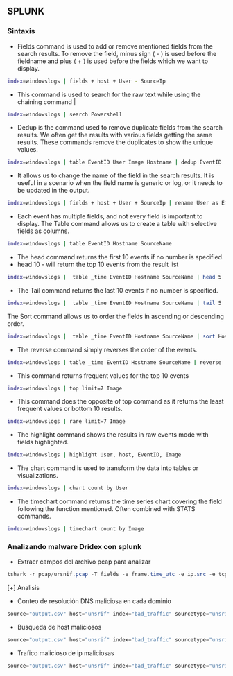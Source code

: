 ## SPLUNK

### Sintaxis

+ Fields command is used to add or remove mentioned fields from the search results. To remove the field, minus sign ( - ) is used before the fieldname and plus ( + ) is used before the fields which we want to display.

~~~bash
index=windowslogs | fields + host + User - SourceIp
~~~

+ This command is used to search for the raw text while using the chaining command |

~~~bash
index=windowslogs | search Powershell
~~~

+ Dedup is the command used to remove duplicate fields from the search results. We often get the results with various fields getting the same results. These commands remove the duplicates to show the unique values.

~~~bash
index=windowslogs | table EventID User Image Hostname | dedup EventID
~~~

+ It allows us to change the name of the field in the search results. It is useful in a scenario when the field name is generic or log, or it needs to be updated in the output.

~~~bash
index=windowslogs | fields + host + User + SourceIp | rename User as Employees
~~~

+ Each event has multiple fields, and not every field is important to display. The Table command allows us to create a table with selective fields as columns.

~~~bash
index=windowslogs | table EventID Hostname SourceName
~~~

+ The head command returns the first 10 events if no number is specified.
+ head 10 - will return the top 10 events from the result list

~~~bash
index=windowslogs |  table _time EventID Hostname SourceName | head 5
~~~

+ The Tail command returns the last 10 events if no number is specified.

~~~bash
index=windowslogs |  table _time EventID Hostname SourceName | tail 5 
~~~

The Sort command allows us to order the fields in ascending or descending order.

~~~bash
index=windowslogs |  table _time EventID Hostname SourceName | sort Hostname
~~~

+ The reverse command simply reverses the order of the events.

~~~bash
index=windowslogs | table _time EventID Hostname SourceName | reverse
~~~

+ This command returns frequent values for the top 10 events

~~~bash
index=windowslogs | top limit=7 Image
~~~

+ This command does the opposite of top command as it returns the least frequent values or bottom 10 results.

~~~bash
index=windowslogs | rare limit=7 Image
~~~

+ The highlight command shows the results in raw events mode with fields highlighted. 

~~~bash
index=windowslogs | highlight User, host, EventID, Image
~~~

+ The chart command is used to transform the data into tables or visualizations.

~~~bash
index=windowslogs | chart count by User
~~~

+ The timechart command returns the time series chart covering the field following the function mentioned. Often combined with STATS commands.

~~~bash
index=windowslogs | timechart count by Image
~~~

### Analizando malware Dridex con splunk

+ Extraer campos del archivo pcap para analizar

~~~java
tshark -r pcap/ursnif.pcap -T fields -e frame.time_utc -e ip.src -e tcp.srcport -e udp.srcport -e ip.dst -e tcp.dstport -e udp.dstport -e tcp.len -e dns.id -e dns.flags -e dns.qry.name -e frame.protocols -e http.request.method -e http.user_agent -e http.request.full_uri -e http.host -E header=y -E separator=/t > output.csv
~~~

[+] Analisis

+ Conteo de resolución DNS maliciosa en cada dominio
~~~java
source="output.csv" host="unsrif" index="bad_traffic" sourcetype="unsrif_mlw" dns_qry_name=* | search dns_qry_name IN ("jandneneet.com", "ceugaylordwinifred.com", "nlourdesprice.com", "sbrian025ao.com", "btyr34brian.com", "mccannmia.com") | table dns_qry_name | chart count by dns_qry_name
~~~

+ Busqueda de host maliciosos
~~~java
source="output.csv" host="unsrif" index="bad_traffic" sourcetype="unsrif_mlw" http_request_method=GET | table ip_src ip_dst http_host http_request_full_uri http_request_method | search http_host IN ("jandneneet.com", "ceugaylordwinifred.com", "nlourdesprice.com", "sbrian025ao.com", "btyr34brian.com", "mccannmia.com")
~~~

+ Trafico malicioso de ip maliciosas
~~~java
source="output.csv" host="unsrif" index="bad_traffic" sourcetype="unsrif_mlw" | search ip_src IN ("91.211.249.204","162.213.37.188","216.99.151.165") | table ip_src | chart count by ip_src
~~~